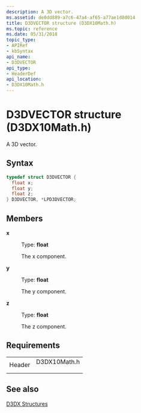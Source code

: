 ```yaml
---
description: A 3D vector.
ms.assetid: de0dd889-a7c6-47a4-af65-a77ae1d8d014
title: D3DVECTOR structure (D3DX10Math.h)
ms.topic: reference
ms.date: 05/31/2018
topic_type: 
- APIRef
- kbSyntax
api_name: 
- D3DVECTOR
api_type: 
- HeaderDef
api_location: 
- D3DX10Math.h
---
```


# D3DVECTOR structure (D3DX10Math.h)

A 3D vector.

## Syntax


```C++
typedef struct D3DVECTOR {
  float x;
  float y;
  float z;
} D3DVECTOR, *LPD3DVECTOR;
```



## Members

<dl> <dt>

**x**
</dt> <dd>

Type: **float**

</dd> <dd>

The x component.

</dd> <dt>

**y**
</dt> <dd>

Type: **float**

</dd> <dd>

The y component.

</dd> <dt>

**z**
</dt> <dd>

Type: **float**

</dd> <dd>

The z component.

</dd> </dl>

## Requirements



|                   |                                                                                         |
|-------------------|-----------------------------------------------------------------------------------------|
| Header<br/> | <dl> <dt>D3DX10Math.h</dt> </dl> |



## See also

<dl> <dt>

[D3DX Structures](d3d10-graphics-reference-d3dx10-structures.md)
</dt> </dl>

 

 




